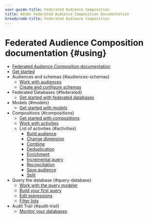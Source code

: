 ```yaml
---
user-guide-title: Federated Audience Composition 
title: Adobe Federated Audience Composition Documentation
breadcrumb-title: Federated Audience Composition
---
```


# Federated Audience Composition documentation {#using}

+ [Federated Audience Composition documentation](home.md)
+ [Get started](chapter1/newfile.md)
+ Audiences and schemas {#audiences-schemas}
    + [Work with audiences](customer/audiences.md)
    + [Create and configure schemas](customer/schemas.md)
+ Federated Databases {#federated}
    + [Get started with federated databases](connections/federated-db.md)
+ Models {#models}
    + [Get started with models](data-management/gs-models.md)
+ Compositions {#compositions}
    + [Get started with compositions](compositions/gs-compositions.md)
    + [Work with activities](compositions/activities/about-activities.md)
    + List of activities {#activities}
        + [Build audience](compositions/activities/build-audience.md)
        + [Change dimension](compositions/activities/change-dimension.md)
        + [Combine](compositions/activities/combine.md)
        + [Deduplication](compositions/activities/deduplication.md)
        + [Enrichment](compositions/activities/enrichment.md)
        + [Incremental query](compositions/activities/incremental-query.md)
        + [Reconciliation](compositions/activities/reconciliation.md)
        + [Save audience](compositions/activities/save-audience.md)
        + [Split](compositions/activities/split.md)
+ Query the database {#query-database}
    + [Work with the query modeler](query/query-modeler-overview.md)
    + [Build your first query](query/build-query.md)
    + [Edit expressions](query/expression-editor.md)
    + [Filter lists](query/filter.md)
+ Audit Trail {#audit-trail}
    + [Monitor your databases](admin/audit-trail.md)